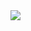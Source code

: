 <img src="https://capsule-render.vercel.app/api?type=venom&color=auto&height=300&section=header&text=I'm%20minchae%20Shin&fontSize=70&fontColor=ffffff&animation=fadeIn" />
